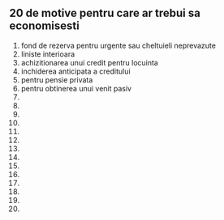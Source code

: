 ## 20 de motive pentru care ar trebui sa economisesti

1. fond de rezerva pentru urgente sau cheltuieli neprevazute
2. liniste interioara
3. achizitionarea unui credit pentru locuinta
4. inchiderea anticipata a creditului
5. pentru pensie privata
6. pentru obtinerea unui venit pasiv
7.
8.
9.
10.
11.
12.
13.
14.
15.
16.
17.
18.
19.
20.
